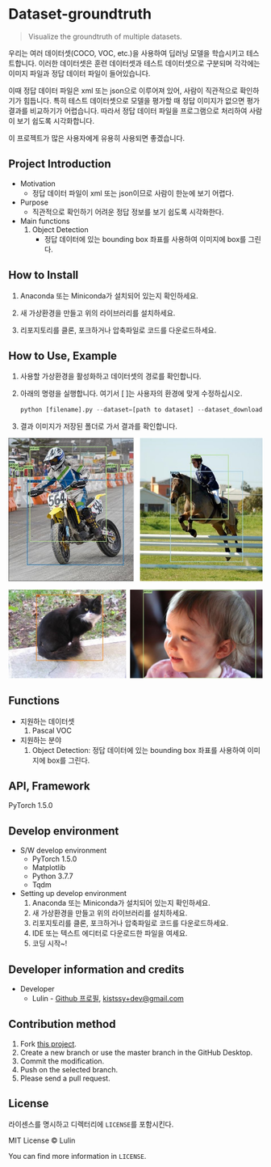 # Dataset-groundtruth

> Visualize the groundtruth of multiple datasets.

우리는 여러 데이터셋(COCO, VOC, etc.)을 사용하여 딥러닝 모델을 학습시키고 테스트합니다. 이러한 데이터셋은 훈련 데이터셋과 테스트 데이터셋으로 구분되며 각각에는 이미지 파일과 정답 데이터 파일이 들어있습니다.

이때 정답 데이터 파일은 xml 또는 json으로 이루어져 있어, 사람이 직관적으로 확인하기가 힘듭니다. 특히 테스트 데이터셋으로 모델을 평가할 때 정답 이미지가 없으면 평가 결과를 비교하기가 어렵습니다. 따라서 정답 데이터 파일을 프로그램으로 처리하여 사람이 보기 쉽도록 시각화합니다.

이 프로젝트가 많은 사용자에게 유용히 사용되면 좋겠습니다.

## Project Introduction

- Motivation
  - 정답 데이터 파일이 xml 또는 json이므로 사람이 한눈에 보기 어렵다.
- Purpose
  - 직관적으로 확인하기 어려운 정답 정보를 보기 쉽도록 시각화한다.
- Main functions
  1. Object Detection
     - 정답 데이터에 있는 bounding box 좌표를 사용하여 이미지에 box를 그린다.

## How to Install

1. Anaconda 또는 Miniconda가 설치되어 있는지 확인하세요.

2. 새 가상환경을 만들고 위의 라이브러리를 설치하세요.
3. 리포지토리를 클론, 포크하거나 압축파일로 코드를 다운로드하세요.

## How to Use, Example

1. 사용할 가상환경을 활성화하고 데이터셋의 경로를 확인합니다.

2. 아래의 명령을 실행합니다. 여기서 [ ]는 사용자의 환경에 맞게 수정하십시오.

   ```python
   python [filename].py --dataset=[path to dataset] --dataset_download=[True / False] --save_folder=[path to saving result folder]
   ```

3. 결과 이미지가 저장된 폴더로 가서 결과를 확인합니다.

![1](https://github.com/LulinPollux/dataset-groundtruth/blob/master/img/1.jpg)

![2](https://github.com/LulinPollux/dataset-groundtruth/blob/master/img/2.jpg)

## Functions

- 지원하는 데이터셋
  1. Pascal VOC
- 지원하는 분야
  1. Object Detection: 정답 데이터에 있는 bounding box 좌표를 사용하여 이미지에 box를 그린다.

## API, Framework

PyTorch 1.5.0

## Develop environment

- S/W develop environment
  - PyTorch 1.5.0
  - Matplotlib
  - Python 3.7.7
  - Tqdm
- Setting up develop environment
  1. Anaconda 또는 Miniconda가 설치되어 있는지 확인하세요.
  2. 새 가상환경을 만들고 위의 라이브러리를 설치하세요.
  3. 리포지토리를 클론, 포크하거나 압축파일로 코드를 다운로드하세요.
  4. IDE 또는 텍스트 에디터로 다운로드한 파일을 여세요.
  5. 코딩 시작~!

## Developer information and credits

- Developer
  - Lulin - [Github 프로필](https://github.com/LulinPollux), kistssy+dev@gmail.com

## Contribution method

1. Fork [this project](https://github.com/LulinPollux/dataset-groundtruth).
2. Create a new branch or use the master branch in the GitHub Desktop.
3. Commit the modification.
4. Push on the selected branch.
5. Please send a pull request.

## License

라이센스를 명시하고 디렉터리에 `LICENSE`를 포함시킨다.

MIT License © Lulin

You can find more information in `LICENSE`.